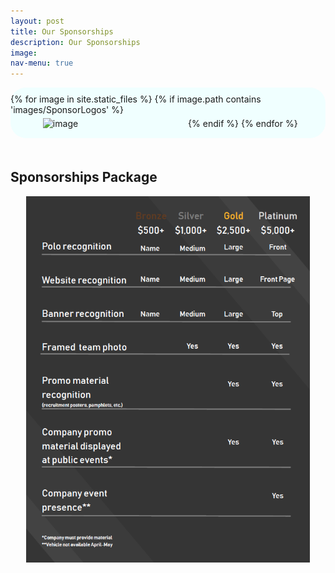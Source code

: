 ```yaml
---
layout: post
title: Our Sponsorships
description: Our Sponsorships
image:
nav-menu: true
---
```



<style>
    .logo-container{
        border-radius: 25px; padding-top: 10px; padding-bottom: 10px; background-color: #f0ffff; 
        display: flex; flex-wrap: wrap; align-items: center; justify-content: space-around;
    }

    .sponsor-logo{
        margin-top: 5px; margin-bottom: 5px; flex-basis:25%;
    }

    @media only screen and (max-width: 600px) {
        .sponsor-logo {
            flex-basis:40%;
        }
    }

    @media only screen and (min-width: 600px) and (max-width: 1200px){
        .sponsor-logo {
            flex-basis:30%;
        }
    }
</style>

<!-- Two -->
<div class="logo-container">
        {% for image in site.static_files %}
            {% if image.path contains 'images/SponsorLogos' %}
                <div class="sponsor-logo">
                    <img style="display:block; margin-left: auto;margin-right: auto; width: 90%;" src="{{ image.path }}" alt="image"/>
                </div>
            {% endif %}
        {% endfor %}
</div>

<div style="margin-top: 50px;">
    <h2>
        Sponsorships Package
    </h2>
    <img style="display: block; margin-left: auto;margin-right: auto; width: 90%;" src="/assets/images/SponsorPackage.PNG" alt="image"/>
</div>

